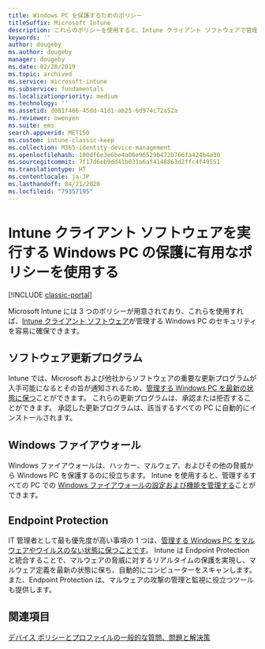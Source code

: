 ```yaml
---
title: Windows PC を保護するためのポリシー
titleSuffix: Microsoft Intune
description: これらのポリシーを使用すると、Intune クライアント ソフトウェアで管理しているときに Windows PC のセキュリティを確保できます。
keywords: ''
author: dougeby
ms.author: dougeby
manager: dougeby
ms.date: 02/28/2019
ms.topic: archived
ms.service: microsoft-intune
ms.subservice: fundamentals
ms.localizationpriority: medium
ms.technology: ''
ms.assetid: d081f466-45dd-41d1-ab25-6d974c72a52a
ms.reviewer: owenyen
ms.suite: ems
search.appverid: MET150
ms.custom: intune-classic-keep
ms.collection: M365-identity-device-management
ms.openlocfilehash: 100df6e3e6be4a08e96529b472b766fa424b4a30
ms.sourcegitcommit: 7f17d6eb9dd41b031a6af4148863d2ffc4f49551
ms.translationtype: HT
ms.contentlocale: ja-JP
ms.lasthandoff: 04/21/2020
ms.locfileid: "79357195"
---
```

# <a name="use-policies-to-help-protect-windows-pcs-that-run-the-intune-client-software"></a>Intune クライアント ソフトウェアを実行する Windows PC の保護に有用なポリシーを使用する

[!INCLUDE [classic-portal](../includes/classic-portal.md)]

Microsoft Intune には 3 つのポリシーが用意されており、これらを使用すれば、[Intune クライアント ソフトウェア](manage-windows-pcs-with-microsoft-intune.md)が管理する Windows PC のセキュリティを容易に確保できます。

## <a name="software-updates"></a>ソフトウェア更新プログラム

Intune では、Microsoft および他社からソフトウェアの重要な更新プログラムが入手可能になるとその旨が通知されるため、[管理する Windows PC を最新の状態に保つ](keep-windows-pcs-up-to-date-with-software-updates-in-microsoft-intune.md)ことができます。 これらの更新プログラムは、承認または拒否することができます。 承認した更新プログラムは、該当するすべての PC に自動的にインストールされます。

## <a name="windows-firewall"></a>Windows ファイアウォール

Windows ファイアウォールは、ハッカー、マルウェア、およびその他の脅威から Windows PC を保護するのに役立ちます。 Intune を使用すると、管理するすべての PC での [Windows ファイアウォールの設定および機能を管理する](help-protect-windows-pcs-using-windows-firewall-policies-in-microsoft-intune.md)ことができます。

## <a name="endpoint-protection"></a>Endpoint Protection

IT 管理者として最も優先度が高い事項の 1 つは、[管理する Windows PC をマルウェアやウイルスのない状態に保つことです](help-secure-windows-pcs-with-endpoint-protection-for-microsoft-intune.md)。 Intune は Endpoint Protection と統合することで、マルウェアの脅威に対するリアルタイムの保護を実現し、マルウェア定義を最新の状態に保ち、自動的にコンピューターをスキャンします。 また、Endpoint Protection は、マルウェアの攻撃の管理と監視に役立つツールも提供します。

## <a name="see-also"></a>関連項目

[デバイス ポリシーとプロファイルの一般的な質問、問題と解決策](../configuration/device-profile-troubleshoot.md)
